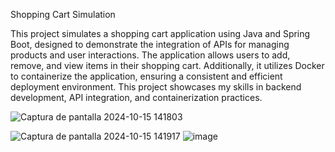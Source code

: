 Shopping Cart Simulation

This project simulates a shopping cart application using Java and Spring Boot, designed to demonstrate the integration of APIs for managing products and user interactions. The application allows users to add, remove, and view items in their shopping cart. Additionally, it utilizes Docker to containerize the application, ensuring a consistent and efficient deployment environment. This project showcases my skills in backend development, API integration, and containerization practices.



![Captura de pantalla 2024-10-15 141803](https://github.com/user-attachments/assets/ab6c9fa9-fd4a-438e-89ef-fd26a2111ab0)


![Captura de pantalla 2024-10-15 141917](https://github.com/user-attachments/assets/02b2f0f7-a0a4-4e11-9975-40bbb88843ec)
![image](https://github.com/user-attachments/assets/1dbf82c1-e65b-4070-b647-9ecbb9a2d260)
